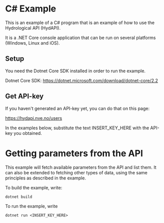 # C# Example

This is an example of a C# program that is an example of how to use the Hydrological API (HydAPI). 

It is a .NET Core console application that can be run on several platforms (Windows, Linux and iOS).

## Setup

You need the Dotnet Core SDK installed in order to run the example.

Dotnet Core SDK: https://dotnet.microsoft.com/download/dotnet-core/2.2

## Get API-key

If you haven't generated an API-key yet, you can do that on this page:

https://hydapi.nve.no/users

In the examples below, substitute the text INSERT_KEY_HERE with the API-key you obtained. 

# Getting parameters from the API

This example will fetch available parameters from the API and list them. It can also be extended to fetching other types of data, using the same principles as described in the example.

To build the example, write:
```
dotnet build
```
To run the example, write
```
dotnet run <INSERT_KEY_HERE>
```
